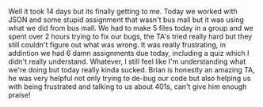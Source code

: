 Well it took 14 days but its finally getting to me. Today we worked with JSON and some stupid assignment that wasn't bus mall but it was using what we did from bus mall. We had to make 5 files today in a group and we spent over 2 hours trying to fix our bugs, the TA's tried really hard but they still couldn't figure out what was wrong. It was really frustrating, in addintion we had 6 damn assignments due today, including a quiz which I didn't really understand. Whatever, I still feel like I'm understanding what we're doing but today really kinda sucked. Brian is honestly an amazing TA, he was very helpful not only trying to de-bug our code but also helping us with being frustrated and talking to us about 401s, can't give him enough praise!
